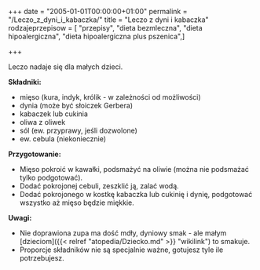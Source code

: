 +++
date = "2005-01-01T00:00:00+01:00"
permalink = "/Leczo_z_dyni_i_kabaczka/"
title = "Leczo z dyni i kabaczka"
rodzajeprzepisow = [ "przepisy", "dieta bezmleczna", "dieta hipoalergiczna", "dieta hipoalergiczna plus pszenica",]

+++

Leczo nadaje się dla małych dzieci.

**Składniki:**

-   mięso (kura, indyk, królik - w zależności od możliwości)
-   dynia (może być słoiczek Gerbera)
-   kabaczek lub cukinia
-   oliwa z oliwek
-   sól (ew. przyprawy, jeśli dozwolone)
-   ew. cebula (niekoniecznie)

**Przygotowanie:**

-   Mięso pokroić w kawałki, podsmażyć na oliwie (można nie podsmażać tylko podgotować).
-   Dodać pokrojonej cebuli, zeszklić ją, zalać wodą.
-   Dodać pokrojonego w kostkę kabaczka lub cukinię i dynię, podgotować wszystko aż mięso będzie miękkie.

**Uwagi:**

-   Nie doprawiona zupa ma dość mdły, dyniowy smak - ale małym [dzieciom]({{< relref "atopedia/Dziecko.md" >}} "wikilink") to smakuje.
-   Proporcje składników nie są specjalnie ważne, gotujesz tyle ile potrzebujesz.
